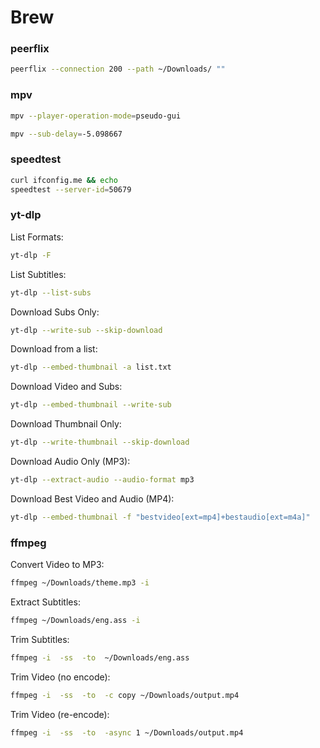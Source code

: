 # Brew

### peerflix
```bash
peerflix --connection 200 --path ~/Downloads/ ""
```

### mpv
```bash
mpv --player-operation-mode=pseudo-gui
```
```bash
mpv --sub-delay=-5.098667 
```

### speedtest
```bash
curl ifconfig.me && echo
speedtest --server-id=50679
```

### yt-dlp
List Formats:
```bash
yt-dlp -F 
```
List Subtitles:
```bash
yt-dlp --list-subs 
```
Download Subs Only:
```bash
yt-dlp --write-sub --skip-download 
```
Download from a list:
```bash
yt-dlp --embed-thumbnail -a list.txt
```
Download Video and Subs:
```bash
yt-dlp --embed-thumbnail --write-sub 
```
Download Thumbnail Only:
```bash
yt-dlp --write-thumbnail --skip-download 
```
Download Audio Only (MP3):
```bash
yt-dlp --extract-audio --audio-format mp3 
```
Download Best Video and Audio (MP4):
```bash
yt-dlp --embed-thumbnail -f "bestvideo[ext=mp4]+bestaudio[ext=m4a]" 
```

### ffmpeg
Convert Video to MP3:
```bash
ffmpeg ~/Downloads/theme.mp3 -i 
```
Extract Subtitles:
```bash
ffmpeg ~/Downloads/eng.ass -i 
```
Trim Subtitles:
```bash
ffmpeg -i  -ss  -to  ~/Downloads/eng.ass
```
Trim Video (no encode):
```bash
ffmpeg -i  -ss  -to  -c copy ~/Downloads/output.mp4
```
Trim Video (re-encode):
```bash
ffmpeg -i  -ss  -to  -async 1 ~/Downloads/output.mp4
```
